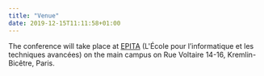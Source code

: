 ```yaml
---
title: "Venue"
date: 2019-12-15T11:11:58+01:00
---
```



The conference will take place at [EPITA](https://www.epita.fr/) (L'École pour l’informatique et les techniques avancées) on the main campus on Rue Voltaire 14-16, Kremlin-Bicêtre, Paris.
